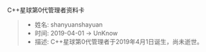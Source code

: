 C++星球第0代管理者资料卡
> - 姓名: shanyuanshayuan
> - 时间: 2019-04-01 -> UnKnow
> - 描述: C++星球第0代管理者于2019年4月1日诞生，尚未逝世。